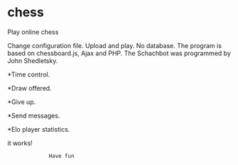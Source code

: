 chess
=====

Play online chess

Change configuration file.
Upload and play.
No database. The program is based on chessboard.js, Ajax and PHP.
The Schachbot was programmed by John Shedletsky.

*Time control.

*Draw offered.

*Give up.

*Send messages.

*Elo player statistics.

it works!
                 
                 Have fun
